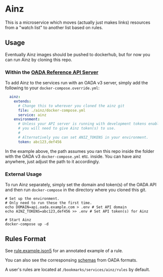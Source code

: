 # Ainz

This is a microservice which moves (actually just makes links)
resources from a "watch list" to another list based on rules.

## Usage

Eventually Ainz images should be pushed to dockerhub,
but for now you can run Ainz by cloning this repo.

### Within the [OADA Reference API Server][]

To add Ainz to the services run with an OADA v3 server,
simply add the following to your `docker-compose.override.yml`:

```yaml
  ainz:
    extends:
      # Change this to wherever you cloned the ainz git
      file: ./ainz/docker-compose.yml
      service: ainz
    environment:
      # Unless your API server is running with development tokens enabled,
      # you will need to give Ainz token(s) to use.
      #
      # Alternatively you can set ANIZ_TOKENS in your environment.
      token: abc123,def456
```

In the example above,
the path assumes you ran this repo inside the folder
with the OADA v3 `docker-compose.yml` etc. inside.
You can have ainz anywhere, just adjust the path to it accordingly.

### External Usage

To run Ainz separately, simply set the domain and token(s) of the OADA API
and then run `docker-compose` in the directory where you cloned this git.

```shell
# Set up the environment.
# Only need to run these the first time.
echo DOMAIN=api.oada.example.com > .env # Set API domain
echo AINZ_TOKENS=abc123,def456 >> .env # Set API token(s) for Ainz

# Start Ainz
docker-compose up -d
```

## Rules Format

See [rule.example.json5](rule.example.json5) for an annotated example of a rule.

You can also see the corresponsing [schemas][] from OADA formats.

A user's rules are located at `/bookmarks/services/ainz/rules` by default.

[OADA Reference API Server]: https://github.com/OADA/oada-srvc-docker
[schemas]: https://github.com/OADA/formats/tree/master/schemas/oada/ainz
